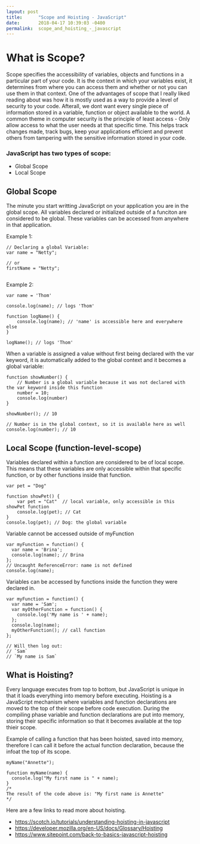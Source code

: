 ```yaml
---
layout: post
title:      "Scope and Hoisting - JavaScript"
date:       2018-04-17 10:39:03 -0400
permalink:  scope_and_hoisting_-_javascript
---
```



# What is Scope? 
Scope specifies the accessibility of variables, objects and functions in a particular part of your code. It is the context in which your variables exist, it determines from where you can access them and whether or not you can use them in that context. One of the advantages of scope that I really liked reading about was how it is mostly used as a way to provide a level of security to your code. Afterall, we dont want every single piece of information stored in a variable, function or object available to the world. A common theme in computer security is the principle of least access - Only allow access to what the user needs at that specific time. This helps track changes made, track bugs, keep your applications efficient and prevent others from tampering with the sensitive information stored in your code.

### JavaScript has two types of scope:

*  Global Scope
*  Local Scope


## Global Scope
The minute you start writting JavaScript on your application you are in the global scope.  All variables declared or initialized outside of a funciton are considered to be global. These variables can be accessed from anywhere in that application. 

Example 1:

```
// Declaring a global Variable:​
​var name = "Netty";
​
​// or ​
firstName = "Netty";
​
```

Example 2:

```
var name = 'Thom'

console.log(name); // logs 'Thom'

function logName() {
    console.log(name); // 'name' is accessible here and everywhere else
}

logName(); // logs 'Thom'
```

When a variable is assigned a value without first being declared with the var keyword, it is automatically added to the global context and it becomes a global variable:

```
function showNumber() {
	// Number is a global variable because it was not declared with the var keyword inside this function​
	number = 10;
	console.log(number)
}
​
showNumber(); // 10​
​
​// Number is in the global context, so it is available here as well​
console.log(number); // 10
```

## Local Scope (function-level-scope)
Variables declared within a function are considered to be of local scope. This means that these variables are only accessible within that specific function, or by other functions inside that function. 

```
var pet = "Dog"
​
​function showPet() {
	var pet = "Cat"  // local variable, only accessible in this showPet function​
	console.log(pet); // Cat
}
console.log(pet); // Dog: the global variable

```

Variable cannot be accessed outside of myFunction

```
var myFunction = function() {
  var name = 'Brina';
  console.log(name); // Brina
};
// Uncaught ReferenceError: name is not defined
console.log(name);
```

Variables can be accessed by functions inside the function they were declared in. 

```
var myFunction = function() {
  var name = 'Sam';
  var myOtherFunction = function() {
    console.log('My name is ' + name);
  };
  console.log(name);
  myOtherFunction(); // call function
};

// Will then log out:
// `Sam`
// `My name is Sam`
```


## What is Hoisting?
Every language executes from top to bottom, but JavaScript is unique in that it loads everything into memory before executing. Hoisting is a JavaScript mechanism where variables and function declarations are moved to the top of their scope before code execution. During the compiling phase variable and function declarations are put into memory, storing their specific information so that it becomes available at the top thieir scope. 

Example of calling a function that has been hoisted, saved into memory, therefore I can call it before the actual function declaration, because the infoat the top of its scope. 

```
myName("Annette");

function myName(name) {
  console.log("My first name is " + name);
}
/*
The result of the code above is: "My first name is Annette"
*/
```

Here are a few links to read more about hoisting. 
* https://scotch.io/tutorials/understanding-hoisting-in-javascript
* https://developer.mozilla.org/en-US/docs/Glossary/Hoisting
* https://www.sitepoint.com/back-to-basics-javascript-hoisting


